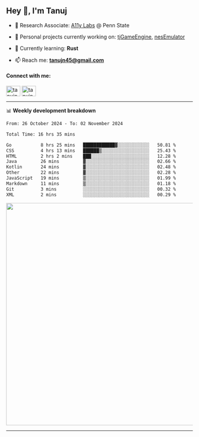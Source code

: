 <h2>Hey 👋, I'm Tanuj</h2>

- 🔬 Research Associate: [A11y Labs](https://a11y.ist.psu.edu/) @ Penn State 

- 🔭 Personal projects currently working on: [tjGameEngine](https://github.com/tanujn45/tjGameEngine), [nesEmulator](https://github.com/tanujn45/nesEmulator)

- 🌱 Currently learning: **Rust**

- 📫 Reach me: **tanujn45@gmail.com**

<h4 align="left">Connect with me:</h4>
<p align="left">
<a href="https://twitter.com/tanujn45" target="blank"><img align="center" src="https://raw.githubusercontent.com/rahuldkjain/github-profile-readme-generator/master/src/images/icons/Social/twitter.svg" alt="tanujn45" height="28" width="38" /></a>
<a href="https://linkedin.com/in/tanujn45" target="blank"><img align="center" src="https://raw.githubusercontent.com/rahuldkjain/github-profile-readme-generator/master/src/images/icons/Social/linked-in-alt.svg" alt="tanujn45" height="28" width="38" /></a>
</p>

-------

📊 **Weekly development breakdown**
<!--START_SECTION:waka-->

```txt
From: 26 October 2024 - To: 02 November 2024

Total Time: 16 hrs 35 mins

Go           8 hrs 25 mins   ████████████▓░░░░░░░░░░░░   50.81 %
CSS          4 hrs 13 mins   ██████▒░░░░░░░░░░░░░░░░░░   25.43 %
HTML         2 hrs 2 mins    ███░░░░░░░░░░░░░░░░░░░░░░   12.28 %
Java         26 mins         ▓░░░░░░░░░░░░░░░░░░░░░░░░   02.66 %
Kotlin       24 mins         ▓░░░░░░░░░░░░░░░░░░░░░░░░   02.48 %
Other        22 mins         ▓░░░░░░░░░░░░░░░░░░░░░░░░   02.28 %
JavaScript   19 mins         ▒░░░░░░░░░░░░░░░░░░░░░░░░   01.99 %
Markdown     11 mins         ▒░░░░░░░░░░░░░░░░░░░░░░░░   01.18 %
Git          3 mins          ░░░░░░░░░░░░░░░░░░░░░░░░░   00.32 %
XML          2 mins          ░░░░░░░░░░░░░░░░░░░░░░░░░   00.29 %
```

<!--END_SECTION:waka-->

<img src="https://wakatime.com/share/@018e9abd-1aa4-4aa6-9db7-5ca3b999e810/4650b67a-98aa-46b4-b598-3d8a2451f0df.svg" width="600"/>

-------
